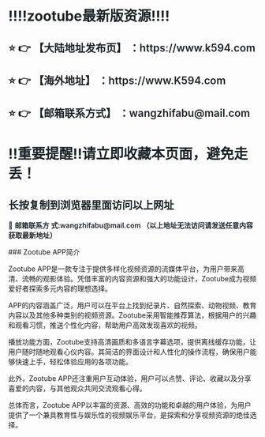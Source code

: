 <div class="markdown-heading" style="color:#1F2328;font-family:-apple-system, BlinkMacSystemFont, &quot;font-size:16px;background-color:#FFFFFF;"> <h1 class="heading-element" style="margin-left:0px;font-weight:var(--base-text- weight-semibold, 600);"> ‼️‼️zootube最新版资源‼️‼️ </h1> </div> <div class="markdown-heading" style="color:#1F2328;font-family:-apple-system, BlinkMacSystemFont, &quot;font-size:16px;background-color:#FFFFFF;"> <h2 class="heading-element" style="font-weight:var(--base-text-weight-semibold, 600);"> ⭐ 👉 【大陆地址发布页】 ：https://www.k594.com </h2> </div> <div class="markdown-heading" style="color:#1F2328;font-family:-apple-system, BlinkMacSystemFont, &quot;font-size:16px;background-color:#FFFFFF;"> <h2 class="heading-element" style="font-weight:var(--base-text-weight-semibold, 600);"> ⭐ 👉 【海外地址】 ：https://www.K594.com </h2> </div> <div class="markdown-heading" style="color:#1F2328;font-family:-apple-system, BlinkMacSystemFont, &quot;font-size:16px;background-color:#FFFFFF;"> <h2 class="heading-element" style="font-weight:var(--base-text-weight-semibold, 600);"> ⭐ 👉 【邮箱联系方式】 ：wangzhifabu@mail.com </h2> </div> <div class="markdown-heading" style="color:#1F2328;font-family:-apple-system, BlinkMacSystemFont, &quot;font-size:16px;background-color:#FFFFFF;"> <h1 class="heading-element" style="margin-left:0px;font-weight:var(--base-text- weight-semibold, 600);"> ‼️重要提醒‼️请立即收藏本页面，避免走丢！ </h1> </div> <div class="markdown-heading" style="color:#1F2328;font-family:-apple-system, BlinkMacSystemFont, &quot;font-size:16px;background-color:#FFFFFF;"> <h2 class="heading-element" style="font-weight:var(--base-text-weight-semibold, 600);"> 长按复制到浏览器里面访问以上网址 </h2> </div> <p style="color:#1F2328;font-family:-apple-system, BlinkMacSystemFont, &quot;font- size:16px;background-color:#FFFFFF;"> 📧&nbsp;<span style="font-weight:var(--base-text-weight-semibold, 600);">邮箱联系方 式:wangzhifabu@mail.com&nbsp;（以上地址无法访问请发送任意内容获取最新地址）</span> </p>
### Zootube APP简介  

Zootube APP是一款专注于提供多样化视频资源的流媒体平台，为用户带来高清、流畅的观影体验。凭借丰富的内容资源和强大的功能设计，Zootube成为视频爱好者探索多元内容的理想选择。  

APP的内容涵盖广泛，用户可以在平台上找到纪录片、自然探索、动物视频、教育内容以及其他多种类别的视频资源。Zootube采用智能推荐算法，根据用户的兴趣和观看习惯，推送个性化内容，帮助用户高效发现喜欢的视频。  

播放功能方面，Zootube支持高清画质和多语言字幕选项，提供离线缓存功能，让用户随时随地观看心仪内容。其简洁的界面设计和人性化的操作流程，确保用户能够快速上手，轻松体验应用的各项功能。  

此外，Zootube APP还注重用户互动体验，用户可以点赞、评论、收藏以及分享喜爱的内容，与其他观众共同交流观看心得。  

总体而言，Zootube APP以丰富的资源、高效的功能和卓越的用户体验，为用户提供了一个兼具教育性与娱乐性的视频娱乐平台，是探索和分享视频资源的绝佳选择。
